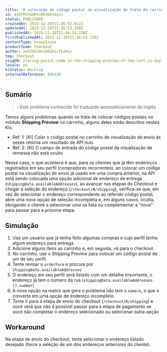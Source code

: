 ```yaml
---
title: 'A colocação do código postal na visualização de frete do carrinho está duplicando as opções de endereço para clientes recorrentes'
id: 4J8TMlhGmMtnHKXGES4qie
status: PUBLISHED
createdAt: 2023-12-20T21:36:52.612Z
updatedAt: 2023-12-20T21:36:53.238Z
publishedAt: 2023-12-20T21:36:53.238Z
firstPublishedAt: 2023-12-20T21:36:53.238Z
contentType: knownIssue
productTeam: Checkout
author: 2mXZkbi0oi061KicTExNjo
tag: Checkout
slugEN: placing-postal-code-in-the-shipping-preview-of-the-cart-is-duplicating-address-options-for-recurring-customers
locale: pt
kiStatus: Backlog
internalReference: 956338
---
```


## Sumário

>ℹ️ Este problema conhecido foi traduzido automaticamente do inglês.


Temos alguns problemas quando se trata de colocar códigos postais no módulo **Shipping Preview** no carrinho, alguns deles estão descritos nestes KIs:


- Ref. 1: [KI] Colar o código postal no carrinho de visualização de envio às vezes retorna um resultado de API nulo
- Ref. 2: [KI] O campo de entrada do código postal da visualização de remessa não está oculto

Nesse caso, o que acontece é que, para os clientes que já têm endereços registrados em seu perfil (compradores recorrentes), ao colocar um código postal na visualização de envio já usado em uma compra anterior, na API está sendo colocada uma opção adicional de endereço de entrega (`shippingData.availableAddresses`), ao avançar nas etapas do Checkout e chegar à seleção do endereço (`/checkout/#/shipping`), verifica-se que, em vez de selecionar o endereço correspondente ao referido código postal, abre uma nova opção de seleção incompleta e, em alguns casos, oculta, obrigando o cliente a selecionar uma na lista ou complementar a "nova" para passar para a próxima etapa.

## Simulação



1. Use um usuário que já tenha feito algumas compras e cujo perfil tenha algum endereço para entrega.
2. Adicione alguns itens ao carrinho e, em seguida, vá para o checkout.
3. No carrinho, use o Shipping Preview para colocar um código postal de um de seu perfil.
  1. Tente revisar o `orderForm` e procure por `shippingData.availableAddresses`
  2. O endereço em seu perfil será listado com um detalhe importante, o endereço já tem o número da rua (`shippingData.availableAddresses.[].number`)
  3. A nova opção na matriz que gera o problema não tem o `número`, o que a converte em uma opção de endereço incompleto.
4. Tente ir para a etapa de envio do checkout (`/checkout/#/shipping`) e você verá que não é possível passar para a etapa de pagamento se você não completar o endereço selecionado ou selecionar outra opção

## Workaround


Na etapa de envio do checkout, tente selecionar o endereço listado desejado (force a seleção de um dos endereços anteriores do cliente).






